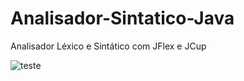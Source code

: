 # Analisador-Sintatico-Java
Analisador Léxico e Sintático com JFlex e JCup

![teste](https://user-images.githubusercontent.com/48136391/60464201-444a8180-9c24-11e9-9bb4-a2fdba1830d0.png)
